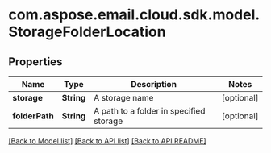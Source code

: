 
# com.aspose.email.cloud.sdk.model.StorageFolderLocation

## Properties
Name | Type | Description | Notes
------------ | ------------- | ------------- | -------------
**storage** | **String** | A storage name |  [optional]
**folderPath** | **String** | A path to a folder in specified storage |  [optional]


[[Back to Model list]](README.md#documentation-for-models) [[Back to API list]](README.md#documentation-for-api-endpoints) [[Back to API README]](README.md)

